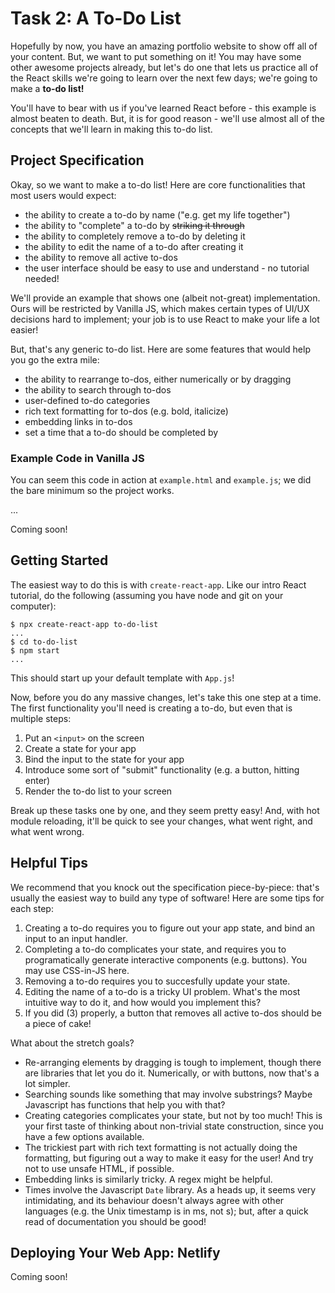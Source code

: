 # Task 2: A To-Do List

Hopefully by now, you have an amazing portfolio website to show off all of your content. But, we want to put something on it! You may have some other awesome projects already, but let's do one that lets us practice all of the React skills we're going to learn over the next few days; we're going to make a **to-do list!**

You'll have to bear with us if you've learned React before - this example is almost beaten to death. But, it is for good reason - we'll use almost all of the concepts that we'll learn in making this to-do list.

## Project Specification

Okay, so we want to make a to-do list! Here are core functionalities that most users would expect:

* the ability to create a to-do by name ("e.g. get my life together")
* the ability to "complete" a to-do by ~~striking it through~~
* the ability to completely remove a to-do by deleting it
* the ability to edit the name of a to-do after creating it
* the ability to remove all active to-dos
* the user interface should be easy to use and understand - no tutorial needed!

We'll provide an example that shows one (albeit not-great) implementation. Ours will be restricted by Vanilla JS, which makes certain types of UI/UX decisions hard to implement; your job is to use React to make your life a lot easier!

But, that's any generic to-do list. Here are some features that would help you go the extra mile:

* the ability to rearrange to-dos, either numerically or by dragging
* the ability to search through to-dos
* user-defined to-do categories
* rich text formatting for to-dos (e.g. bold, italicize)
* embedding links in to-dos
* set a time that a to-do should be completed by

### Example Code in Vanilla JS

You can seem this code in action at `example.html` and `example.js`; we did the bare minimum so the project works.

...

Coming soon!

## Getting Started

The easiest way to do this is with `create-react-app`. Like our intro React tutorial, do the following (assuming you have node and git on your computer):

```
$ npx create-react-app to-do-list
...
$ cd to-do-list
$ npm start
...
```

This should start up your default template with `App.js`!

Now, before you do any massive changes, let's take this one step at a time. The first functionality you'll need is creating a to-do, but even that is multiple steps:

1. Put an `<input>` on the screen
2. Create a state for your app
3. Bind the input to the state for your app
4. Introduce some sort of "submit" functionality (e.g. a button, hitting enter)
5. Render the to-do list to your screen

Break up these tasks one by one, and they seem pretty easy! And, with hot module reloading, it'll be quick to see your changes, what went right, and what went wrong.

## Helpful Tips

We recommend that you knock out the specification piece-by-piece: that's usually the easiest way to build any type of software! Here are some tips for each step:

1. Creating a to-do requires you to figure out your app state, and bind an input to an input handler.
2. Completing a to-do complicates your state, and requires you to programatically generate interactive components (e.g. buttons). You may use CSS-in-JS here.
3. Removing a to-do requires you to succesfully update your state.
4. Editing the name of a to-do is a tricky UI problem. What's the most intuitive way to do it, and how would you implement this?
5. If you did (3) properly, a button that removes all active to-dos should be a piece of cake!

What about the stretch goals?

* Re-arranging elements by dragging is tough to implement, though there are libraries that let you do it. Numerically, or with buttons, now that's a lot simpler.
* Searching sounds like something that may involve substrings? Maybe Javascript has functions that help you with that?
* Creating categories complicates your state, but not by too much! This is your first taste of thinking about non-trivial state construction, since you have a few options available.
* The trickiest part with rich text formatting is not actually doing the formatting, but figuring out a way to make it easy for the user! And try not to use unsafe HTML, if possible.
* Embedding links is similarly tricky. A regex might be helpful.
* Times involve the Javascript `Date` library. As a heads up, it seems very intimidating, and its behaviour doesn't always agree with other languages (e.g. the Unix timestamp is in ms, not s); but, after a quick read of documentation you should be good!

## Deploying Your Web App: Netlify

Coming soon!
